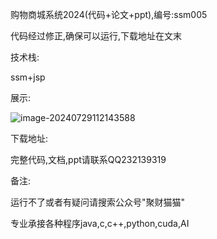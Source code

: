 购物商城系统2024(代码+论文+ppt),编号:ssm005

代码经过修正,确保可以运行,下载地址在文末

技术栈:

ssm+jsp

展示:

![image-20240729112143588](https://ccy-test01.oss-cn-chengdu.aliyuncs.com/img_for_typora/202407291121711.png)





下载地址:

完整代码,文档,ppt请联系QQ232139319


备注:

运行不了或者有疑问请搜索公众号"聚财猫猫"

专业承接各种程序java,c,c++,python,cuda,AI
